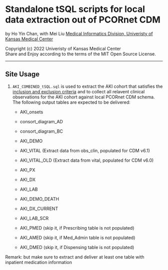 Standalone tSQL scripts for local data extraction out of PCORnet CDM
====================================================================

by Ho Yin Chan, with Mei Liu
[Medical Informatics Division, Univeristy of Kansas Medical Center][MI]

[MI]: http://informatics.kumc.edu/

Copyright (c) 2022 Univeristy of Kansas Medical Center  
Share and Enjoy according to the terms of the MIT Open Source License.

***

## Site Usage 

1. `AKI_COMBINED_tSQL.sql` is used to extract the AKI cohort that satisfies the [inclusion and exclusion criteria] and to collect all relavent clinical observations for the AKI cohort against local PCORnet CDM schema. The following output tables are expected to be delivered:      
      * AKI_onsets
      * consort_diagram_AD
      * consort_diagram_BC

      * AKI_DEMO
      * AKI_VITAL (Extract data from obs_clin, populated for CDM v6.1)
      * AKI_VITAL_OLD (Extract data from vital, populated for CDM v6.0)
      * AKI_PX
      * AKI_DX
      * AKI_LAB
      * AKI_DEMO_DEATH
      * AKI_DX_CURRENT
      * AKI_LAB_SCR 	  
      * AKI_PMED (skip it, if Prescribing table is not populated)
      * AKI_AMED (skip it, if Med_Admin table is not populated)
      * AKI_DMED (skip it, if Dispensing table is not populated)

[inclusion and exclusion criteria]: https://github.com/kumc-bmi/AKI_CDM/blob/master/report/AKI_CDM_EXT_VALID_p1_QA.Rmd

Remark: but make sure to extract and deliver at least one table with inpatient medication information
